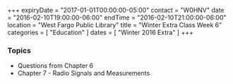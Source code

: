 +++
expiryDate = "2017-01-01T00:00:00-05:00"
contact = "W0HNV"
date = "2016-02-10T19:00:00-06:00"
endTime = "2016-02-10T21:00:00-06:00"
location = "West Fargo Public Library"
title = "Winter Extra Class Week 6"
categories = [ "Education" ]
dates = [ "Winter 2016 Extra" ]
+++

### Topics

* Questions from Chapter 6
* Chapter 7 - Radio Signals and Measurements

